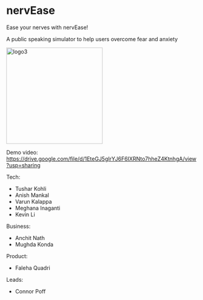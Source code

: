 # nervEase
Ease your nerves with nervEase!

A public speaking simulator to help users overcome fear and anxiety

<img width="254" alt="logo3" src="https://user-images.githubusercontent.com/61900832/167345651-7d793152-257b-4558-adab-2d0bdf8e64c7.png">

Demo video: https://drive.google.com/file/d/1EteGJ5gIrYJ6F6IXRNto7hheZ4KtnhgA/view?usp=sharing

Tech:
- Tushar Kohli
- Anish Mankal
- Varun Kalappa
- Meghana Inaganti
- Kevin Li

Business:
- Anchit Nath
- Mughda Konda

Product:
- Faleha Quadri

Leads:
- Connor Poff
